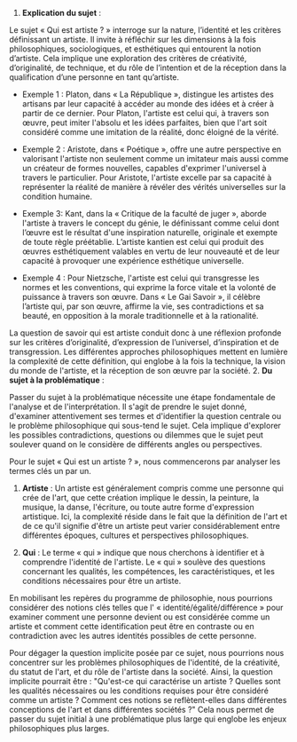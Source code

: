 1. **Explication du sujet** :

Le sujet « Qui est artiste ? » interroge sur la nature, l’identité et les critères définissant un artiste. Il invite à réfléchir sur les dimensions à la fois philosophiques, sociologiques, et esthétiques qui entourent la notion d’artiste. Cela implique une exploration des critères de créativité, d’originalité, de technique, et du rôle de l’intention et de la réception dans la qualification d’une personne en tant qu’artiste.

- Exemple 1 : Platon, dans « La République », distingue les artistes des artisans par leur capacité à accéder au monde des idées et à créer à partir de ce dernier. Pour Platon, l'artiste est celui qui, à travers son œuvre, peut imiter l'absolu et les idées parfaites, bien que l'art soit considéré comme une imitation de la réalité, donc éloigné de la vérité.

- Exemple 2 : Aristote, dans « Poétique », offre une autre perspective en valorisant l'artiste non seulement comme un imitateur mais aussi comme un créateur de formes nouvelles, capables d'exprimer l'universel à travers le particulier. Pour Aristote, l'artiste excelle par sa capacité à représenter la réalité de manière à révéler des vérités universelles sur la condition humaine.

- Exemple 3: Kant, dans la « Critique de la faculté de juger », aborde l'artiste à travers le concept du génie, le définissant comme celui dont l’œuvre est le résultat d'une inspiration naturelle, originale et exempte de toute règle préétablie. L’artiste kantien est celui qui produit des œuvres esthétiquement valables en vertu de leur nouveauté et de leur capacité à provoquer une expérience esthétique universelle.

- Exemple 4 : Pour Nietzsche, l'artiste est celui qui transgresse les normes et les conventions, qui exprime la force vitale et la volonté de puissance à travers son œuvre. Dans « Le Gai Savoir », il célèbre l’artiste qui, par son œuvre, affirme la vie, ses contradictions et sa beauté, en opposition à la morale traditionnelle et à la rationalité.

La question de savoir qui est artiste conduit donc à une réflexion profonde sur les critères d’originalité, d’expression de l’universel, d’inspiration et de transgression. Les différentes approches philosophiques mettent en lumière la complexité de cette définition, qui englobe à la fois la technique, la vision du monde de l'artiste, et la réception de son œuvre par la société.
2. **Du sujet à la problématique** :

Passer du sujet à la problématique nécessite une étape fondamentale de l'analyse et de l'interprétation. Il s'agit de prendre le sujet donné, d'examiner attentivement ses termes et d'identifier la question centrale ou le problème philosophique qui sous-tend le sujet. Cela implique d'explorer les possibles contradictions, questions ou dilemmes que le sujet peut soulever quand on le considère de différents angles ou perspectives.

Pour le sujet « Qui est un artiste ? », nous commencerons par analyser les termes clés un par un.

1. **Artiste** : Un artiste est généralement compris comme une personne qui crée de l'art, que cette création implique le dessin, la peinture, la musique, la danse, l'écriture, ou toute autre forme d'expression artistique. Ici, la complexité réside dans le fait que la définition de l'art et de ce qu'il signifie d'être un artiste peut varier considérablement entre différentes époques, cultures et perspectives philosophiques.

2. **Qui** : Le terme « qui » indique que nous cherchons à identifier et à comprendre l'identité de l'artiste. Le « qui » soulève des questions concernant les qualités, les compétences, les caractéristiques, et les conditions nécessaires pour être un artiste. 

En mobilisant les repères du programme de philosophie, nous pourrions considérer des notions clés telles que l' « identité/égalité/différence » pour examiner comment une personne devient ou est considérée comme un artiste et comment cette identification peut être en contraste ou en contradiction avec les autres identités possibles de cette personne.

Pour dégager la question implicite posée par ce sujet, nous pourrions nous concentrer sur les problèmes philosophiques de l'identité, de la créativité, du statut de l'art, et du rôle de l'artiste dans la société. Ainsi, la question implicite pourrait être : "Qu'est-ce qui caractérise un artiste ? Quelles sont les qualités nécessaires ou les conditions requises pour être considéré comme un artiste ? Comment ces notions se reflètent-elles dans différentes conceptions de l'art et dans différentes sociétés ?" Cela nous permet de passer du sujet initial à une problématique plus large qui englobe les enjeux philosophiques plus larges.